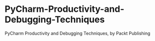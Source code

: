 # PyCharm-Productivity-and-Debugging-Techniques
PyCharm Productivity and Debugging Techniques, by Packt Publishing
